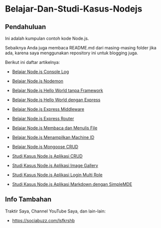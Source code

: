 # Belajar-Dan-Studi-Kasus-Nodejs

## Pendahuluan

Ini adalah kumpulan contoh kode Node.js. 

Sebaiknya Anda juga membaca README.md dari masing-masing folder jika ada, karena saya menggunakan repository ini untuk blogging juga.

Berikut ini daftar artikelnya:

- [Belajar Node.js Console Log](https://github.com/shbfrlnc/Belajar-Dan-Studi-Kasus-Nodejs/tree/main/belajar-nodejs-console-log)

- [Belajar Node.js Nodemon](https://github.com/shbfrlnc/Belajar-Dan-Studi-Kasus-Nodejs/tree/main/belajar-nodejs-nodemon)

- [Belajar Node.js Hello World tanpa Framework](https://github.com/shbfrlnc/Belajar-Dan-Studi-Kasus-Nodejs/tree/main/belajar-nodejs-hello-world-tanpa-framework)

- [Belajar Node.js Hello World dengan Express](https://github.com/shbfrlnc/Belajar-Dan-Studi-Kasus-Nodejs/tree/main/belajar-nodejs-hello-world-dengan-express)

- [Belajar Node.js Express Middleware](https://github.com/shbfrlnc/Belajar-Dan-Studi-Kasus-Nodejs/tree/main/belajar-nodejs-express-middleware)

- [Belajar Node.js Express Router](https://github.com/shbfrlnc/Belajar-Dan-Studi-Kasus-Nodejs/tree/main/belajar-nodejs-express-router)

- [Belajar Node.js Membaca dan Menulis File](https://github.com/shbfrlnc/Belajar-Dan-Studi-Kasus-Nodejs/tree/main/belajar-nodejs-membaca-dan-menulis-file)

- [Belajar Node.js Menampilkan Machine ID](https://github.com/shbfrlnc/Belajar-Dan-Studi-Kasus-Nodejs/tree/main/belajar-nodejs-menampilkan-machine-id)

- [Belajar Node.js Mongoose CRUD](https://github.com/shbfrlnc/Belajar-Dan-Studi-Kasus-Nodejs/tree/main/belajar-nodejs-mongoose-crud)

- [Studi Kasus Node.js Aplikasi CRUD](https://github.com/shbfrlnc/Belajar-Dan-Studi-Kasus-Nodejs/tree/main/studi-kasus-nodejs-aplikasi-crud)

- [Studi Kasus Node.js Aplikasi Image Gallery](https://github.com/shbfrlnc/Belajar-Dan-Studi-Kasus-Nodejs/tree/main/studi-kasus-nodejs-aplikasi-image-gallery)

- [Studi Kasus Node.js Aplikasi Login Multi Role](https://github.com/shbfrlnc/Belajar-Dan-Studi-Kasus-Nodejs/tree/main/studi-kasus-nodejs-aplikasi-login-multi-role)

- [Studi Kasus Node.js Aplikasi Markdown dengan SimpleMDE](https://github.com/shbfrlnc/Belajar-Dan-Studi-Kasus-Nodejs/tree/main/studi-kasus-nodejs-aplikasi-markdown-dengan-simplemde)

## Info Tambahan

Traktir Saya, Channel YouTube Saya, dan lain-lain:

- https://sociabuzz.com/lsfkrshb
